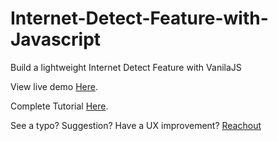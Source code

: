 # Internet-Detect-Feature-with-Javascript
Build a lightweight Internet Detect Feature with VanilaJS

View live demo  [Here](https://ojanti.github.io/Internet-Detect-Feature-with-Javascript/).

Complete Tutorial  [Here](http://ojanti.com/blog/Build-a-lightweight-Internet-Detect-Feature-with-VanilaJS).

See a typo? Suggestion? Have a UX improvement? [Reachout](http://ojanti.com/)
